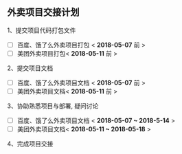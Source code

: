 ##  外卖项目交接计划

1、提交项目代码打包文件	

 - [ ] 百度、饿了么外卖项目打包 < **2018-05-07** 前 >
 - [ ] 美团外卖项目打包< **2018-05-11** 前 >

2、提交项目文档

- [ ] 百度、饿了么外卖项目文档 < **2018-05-07** 前 >
- [ ] 美团外卖项目文档< **2018-05-11** 前 >

3、协助熟悉项目与部署, 疑问讨论

- [ ] 百度、饿了么外卖项目文档 < **2018-05-07 ~ 2018-5-14** >
- [ ] 美团外卖项目文档< **2018-05-11 ~ 2018-05-18** >

4、完成项目交接



